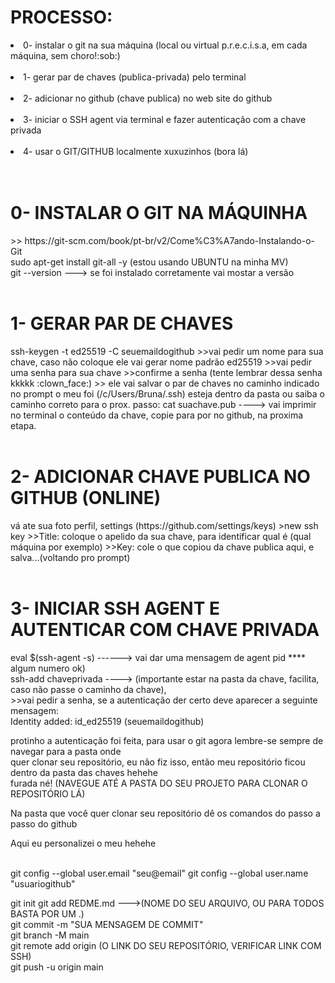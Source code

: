 <h1> PROCESSO: </h1>
<li> 0- instalar o git na sua máquina (local ou virtual p.r.e.c.i.s.a, em cada máquina, sem choro!:sob:) </li> <br/>
<li> 1- gerar par de chaves (publica-privada) pelo terminal  </li> <br/>
<li> 2- adicionar no github (chave publica) no web site do github   </li> <br/>
<li> 3- iniciar o SSH agent via terminal e fazer autenticação com a chave privada  </li> <br/>
<li> 4- usar o GIT/GITHUB localmente xuxuzinhos (bora lá)  </li> <br/><br/>


<h1> 0- INSTALAR O GIT NA MÁQUINHA </h1>
>> https://git-scm.com/book/pt-br/v2/Come%C3%A7ando-Instalando-o-Git <br/>
sudo apt-get install git-all -y (estou usando UBUNTU na minha MV) <br/>
git --version ---> se foi instalado corretamente vai mostar a versão <br/><br/>


<h1> 1- GERAR PAR DE CHAVES </h1>
ssh-keygen -t ed25519 -C seuemaildogithub
>>vai pedir um nome para sua chave, caso não coloque ele vai gerar nome padrão ed25519
>>vai pedir uma senha para sua chave
>>confirme a senha (tente lembrar dessa senha kkkkk :clown_face:)
>> ele vai salvar o par de chaves no caminho indicado no prompt o meu foi (/c/Users/Bruna/.ssh) esteja dentro da pasta ou saiba o caminho correto para o prox. passo:
cat suachave.pub ----> vai imprimir no terminal o conteúdo da chave, copie para por no github, na proxima etapa. <br/><br/>


<h1> 2- ADICIONAR CHAVE PUBLICA NO GITHUB (ONLINE) </h1>
vá ate sua foto perfil, settings (https://github.com/settings/keys)
>new ssh key
>>Title: coloque o apelido da sua chave, para identificar qual é (qual máquina por exemplo)
>>Key: cole o que copiou da chave publica aqui, e salva...(voltando pro prompt) <br/><br/>


<h1> 3- INICIAR SSH AGENT E AUTENTICAR COM CHAVE PRIVADA </h1>
eval $(ssh-agent -s) ------> vai dar uma mensagem de agent pid **** algum numero ok) <br/>
ssh-add chaveprivada ----> (importante estar na pasta da chave, facilita, caso não passe o caminho da chave), <br/>
>>vai pedir a senha, se a autenticação der certo deve aparecer a seguinte mensagem: <br/>
Identity added: id_ed25519 (seuemaildogithub) <br/>

protinho a autenticação foi feita, para usar o git agora lembre-se sempre de navegar para a pasta onde <br/>
quer clonar seu repositório, eu não fiz isso, então meu repositório ficou dentro da pasta das chaves hehehe <br/>
furada né! (NAVEGUE ATÉ A PASTA DO SEU PROJETO PARA CLONAR O REPOSITÓRIO LÁ) <br/>

Na pasta que você quer clonar seu repositório dê os comandos do passo a passo do github  <br/>

Aqui eu personalizei o meu hehehe
 <br/><br/>
 
 
git config --global user.email "seu@email"
git config --global user.name "usuariogithub"

git init
git add REDME.md     --->(NOME DO SEU ARQUIVO, OU PARA TODOS BASTA POR UM .) <br/>
git commit -m "SUA MENSAGEM DE COMMIT" <br/>
git branch -M main <br/>
git remote add origin (O LINK DO SEU REPOSITÓRIO, VERIFICAR LINK COM SSH) <br/>
git push -u origin main <br/>

<br/><br/>

